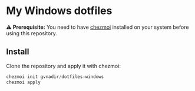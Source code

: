 # My Windows dotfiles

⚠️ **Prerequisite:** You need to have [chezmoi](https://www.chezmoi.io/) installed on your system before using this repository.

## Install

Clone the repository and apply it with chezmoi:

```powershell
chezmoi init gvnadir/dotfiles-windows
chezmoi apply
